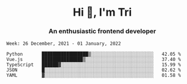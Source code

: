 <h1 align="center">Hi 👋, I'm Tri</h1>
<h3 align="center">An enthusiastic frontend developer</h3>

<!--START_SECTION:waka-->
```text
Week: 26 December, 2021 - 01 January, 2022

Python       █████████████████▒░░░░░░░░░░░░░░░░░░░░░░░   42.05 % 
Vue.js       ███████████████▒░░░░░░░░░░░░░░░░░░░░░░░░░   37.40 % 
TypeScript   ██████▓░░░░░░░░░░░░░░░░░░░░░░░░░░░░░░░░░░   15.99 % 
JSON         █░░░░░░░░░░░░░░░░░░░░░░░░░░░░░░░░░░░░░░░░   02.62 % 
YAML         ▓░░░░░░░░░░░░░░░░░░░░░░░░░░░░░░░░░░░░░░░░   01.58 % 
```
<!--END_SECTION:waka-->
